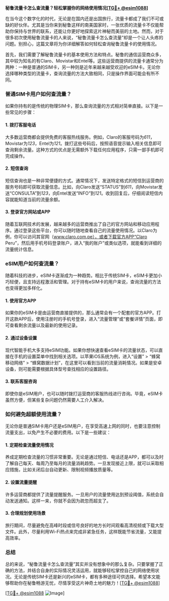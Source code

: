 **秘鲁流量卡怎么查流量？轻松掌握你的网络使用情况[[TG💪+ @esim1088](https://t.me/s/esim1088)]**

在当今这个数字化的时代，无论是在国内还是出国旅行，流量卡都成了我们不可或缺的好伙伴。尤其是当你来到秘鲁这样的南美国家时，一张优质的流量卡不仅能帮助你保持与世界的联系，还能让你更好地探索这片神秘而美丽的土地。然而，对于很多初次使用秘鲁流量卡的人来说，“秘鲁流量卡怎么查流量”却是一个让人头疼的问题。别担心，这篇文章将为你详细解答如何轻松查询秘鲁流量卡的使用情况。

首先，我们需要了解秘鲁流量卡的基本使用方法和特点。秘鲁的通信运营商众多，其中较为知名的有Claro、Movistar和Entel等。这些运营商提供的流量卡通常分为两种：一种是普通的SIM卡，另一种则是近年来越来越受欢迎的eSIM卡。无论你选择哪种类型的流量卡，查询流量的方法大致相同，只是操作界面可能会有所不同。

### **普通SIM卡用户如何查流量？**

如果你持有的是传统的物理SIM卡，那么查询流量的方式相对简单直接。以下是一些常见的步骤：

#### **1. 拨打客服电话**
大多数运营商都会提供免费的客服热线服务。例如，Claro的客服号码为*611*，Movistar为*123*，Entel为*121*。拨打这些号码后，按照语音提示输入相关信息即可查询剩余流量。这种方式的优点是无需额外下载任何应用程序，只需一部手机即可完成操作。

#### **2. 短信查询**
短信查询也是一种非常便捷的方式。通常情况下，发送特定格式的短信到运营商的服务号码即可获取流量信息。比如，向Claro发送“STATUS”到*611*，向Movistar发送“CONSULTA”到*123*，向Entel发送“INFO”到*121*。收到回复后，仔细阅读短信内容就能知道当前的流量余额。

#### **3. 登录官方网站或APP**
随着互联网技术的发展，越来越多的运营商推出了自己的官方网站和移动应用程序。通过登录这些平台，你可以随时随地查看自己的流量使用情况。以Claro为例，你可以访问其官网（www.claro.com.pe），或者下载官方APP“Claro Peru”，然后用手机号码登录账户，进入“我的账户”或类似选项，就能看到详细的流量统计信息。

### **eSIM用户如何查流量？**

随着科技的进步，eSIM卡逐渐成为一种趋势。相比于传统SIM卡，eSIM卡更加小巧轻便，且支持远程激活和管理。对于持有eSIM卡的用户来说，查询流量的方法也变得更加多样化。

#### **1. 使用官方APP**
如果你的eSIM卡是由运营商直接提供的，那么通常会有一个配套的官方APP。打开这款APP后，使用注册时的手机号登录，进入“流量管理”或“套餐详情”页面，即可查看剩余流量以及最新的使用记录。

#### **2. 通过设备设置**
现代智能手机大多支持eSIM功能。如果你想快速查看eSIM卡的流量状态，可以直接在手机的设置菜单中找到相关选项。以苹果iOS系统为例，进入“设置” > “蜂窝移动网络” > “蜂窝数据计划”，在这里可以看到当前的流量消耗情况。如果是安卓设备，则可能需要根据具体型号查找相应的设置路径。

#### **3. 联系客服咨询**
即使你是eSIM用户，也可以随时拨打运营商的客服热线进行咨询。毕竟，eSIM卡虽然方便，但某些复杂问题仍然需要人工介入解决。

### **如何避免超额使用流量？**

无论你是普通SIM卡用户还是eSIM用户，在享受高速上网的同时，也要注意控制流量支出，以免产生不必要的费用。以下是一些建议：

#### **1. 定期检查流量使用情况**
养成定期检查流量的习惯非常重要。无论是通过短信、电话还是APP，都可以及时了解自己每天、每周乃至每月的流量消耗趋势。一旦发现接近上限，就可以采取相应措施，比如关闭后台自动更新、限制视频播放质量等。

#### **2. 设置流量提醒**
许多运营商都提供了流量提醒服务。一旦用户的流量使用达到预设阈值，系统会自动发送通知。这样一来，你就不会因为疏忽而超支了。

#### **3. 合理规划使用场景**
旅行期间，尽量避免在高峰时段或信号良好的地方长时间观看高清视频或下载大型文件。此外，尽量利用Wi-Fi热点来完成非紧急任务，这样既能节省流量，又能提高效率。

### **总结**

总的来说，“秘鲁流量卡怎么查流量”其实并没有想象中的那么复杂。只要掌握了正确的方法，并结合自身的实际情况灵活运用，就能够轻松掌控自己的网络使用状况。无论是传统SIM卡还是新兴的eSIM卡，都有多种途径可供选择。希望本文能够帮助你在秘鲁畅游无忧，尽情享受这片神奇土地的魅力！[[TG💪+ @esim1088](https://t.me/s/esim1088)]

[[TG💪+ @esim1088](https://t.me/s/esim1088) ![Image](https://i.postimg.cc/4NQfJmqS/Snipaste-2025-05-13-00-14-12.png)]